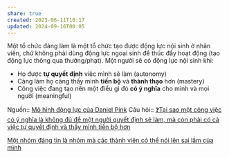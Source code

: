 ```yaml
---
share: true
created: 2023-06-11T10:17
updated: 2024-09-16T00:05
---
```

Một tổ chức đáng làm là một tổ chức tạo được động lực nội sinh ở nhân viên, chứ không phải dùng động lực ngoại sinh để thúc đẩy hoạt động (tạo động lực thông qua thưởng/phạt). Một người sẽ có động lực nội sinh khi:

- Họ được **tự quyết định** việc mình sẽ làm (autonomy)
- Càng làm họ càng thấy mình **tiến bộ** và **thành thạo** hơn (mastery)
- Công việc đang tạo nên một điều gì đó **có ý nghĩa** cho mình và mọi người (meaningful)

Nguồn:: [Mô hình động lực của Daniel Pink](https://www.gamehoa.org/p/dong-luc-daniel-pink)
Câu hỏi:: [❓Tại sao một công việc có ý nghĩa là không đủ để một người quyết định sẽ làm, mà còn phải có cả việc tự quyết định và thấy mình tiến bộ hơn](./%E2%9D%93T%E1%BA%A1i%20sao%20m%E1%BB%99t%20c%C3%B4ng%20vi%E1%BB%87c%20c%C3%B3%20%C3%BD%20ngh%C4%A9a%20l%C3%A0%20kh%C3%B4ng%20%C4%91%E1%BB%A7%20%C4%91%E1%BB%83%20m%E1%BB%99t%20ng%C6%B0%E1%BB%9Di%20quy%E1%BA%BFt%20%C4%91%E1%BB%8Bnh%20s%E1%BA%BD%20l%C3%A0m,%20m%C3%A0%20c%C3%B2n%20ph%E1%BA%A3i%20c%C3%B3%20c%E1%BA%A3%20vi%E1%BB%87c%20t%E1%BB%B1%20quy%E1%BA%BFt%20%C4%91%E1%BB%8Bnh%20v%C3%A0%20th%E1%BA%A5y%20m%C3%ACnh%20ti%E1%BA%BFn%20b%E1%BB%99%20h%C6%A1n.md)

[Một nhóm đáng tin là nhóm mà các thành viên có thể nói lên sai lầm của mình](M%E1%BB%99t%20nh%C3%B3m%20%C4%91%C3%A1ng%20tin%20l%C3%A0%20nh%C3%B3m%20m%C3%A0%20c%C3%A1c%20th%C3%A0nh%20vi%C3%AAn%20c%C3%B3%20th%E1%BB%83%20n%C3%B3i%20l%C3%AAn%20sai%20l%E1%BA%A7m%20c%E1%BB%A7a%20m%C3%ACnh.md)
